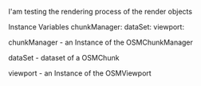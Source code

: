 I'am testing the rendering process of the render objects

Instance Variables
	chunkManager:		<OSMChunkManager >
	dataSet:		<OSMDataset>
	viewport:		<OSMViewport>

chunkManager
	- an Instance of the OSMChunkManager 

dataSet
	- dataset of a OSMChunk

viewport
	- an Instance of the OSMViewport 
